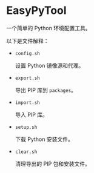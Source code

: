 # EasyPyTool

一个简单的 Python 环境配置工具。

以下是文件解释：

-   `config.sh`

    设置 Python 镜像源和代理。

-   `export.sh`

    导出 PIP 库到 `packages`。

-   `import.sh`

    导入 PIP 库。

-   `setup.sh`

    下载 Python 安装文件。

-   `clear.sh`

    清理导出的 PIP 包和安装文件。

